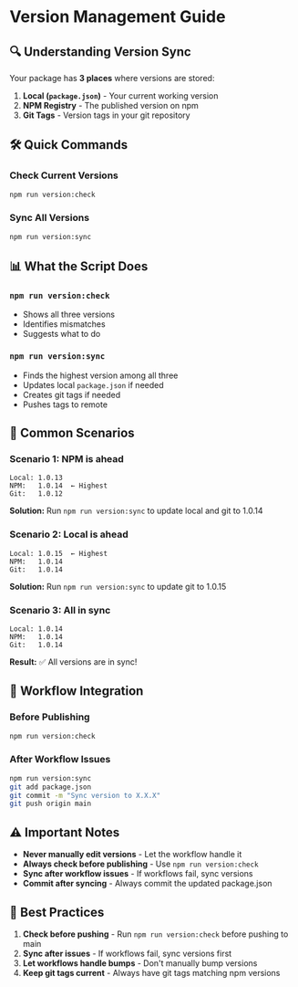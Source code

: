 # Version Management Guide

## 🔍 **Understanding Version Sync**

Your package has **3 places** where versions are stored:

1. **Local (`package.json`)** - Your current working version
2. **NPM Registry** - The published version on npm
3. **Git Tags** - Version tags in your git repository

## 🛠️ **Quick Commands**

### Check Current Versions
```bash
npm run version:check
```

### Sync All Versions
```bash
npm run version:sync
```

## 📊 **What the Script Does**

### `npm run version:check`
- Shows all three versions
- Identifies mismatches
- Suggests what to do

### `npm run version:sync`
- Finds the highest version among all three
- Updates local `package.json` if needed
- Creates git tags if needed
- Pushes tags to remote

## 🔄 **Common Scenarios**

### Scenario 1: NPM is ahead
```
Local: 1.0.13
NPM:   1.0.14  ← Highest
Git:   1.0.12
```
**Solution:** Run `npm run version:sync` to update local and git to 1.0.14

### Scenario 2: Local is ahead
```
Local: 1.0.15  ← Highest
NPM:   1.0.14
Git:   1.0.14
```
**Solution:** Run `npm run version:sync` to update git to 1.0.15

### Scenario 3: All in sync
```
Local: 1.0.14
NPM:   1.0.14
Git:   1.0.14
```
**Result:** ✅ All versions are in sync!

## 🚀 **Workflow Integration**

### Before Publishing
```bash
npm run version:check
```

### After Workflow Issues
```bash
npm run version:sync
git add package.json
git commit -m "Sync version to X.X.X"
git push origin main
```

## ⚠️ **Important Notes**

- **Never manually edit versions** - Let the workflow handle it
- **Always check before publishing** - Use `npm run version:check`
- **Sync after workflow issues** - If workflows fail, sync versions
- **Commit after syncing** - Always commit the updated package.json

## 🎯 **Best Practices**

1. **Check before pushing** - Run `npm run version:check` before pushing to main
2. **Sync after issues** - If workflows fail, sync versions first
3. **Let workflows handle bumps** - Don't manually bump versions
4. **Keep git tags current** - Always have git tags matching npm versions 